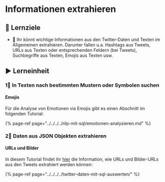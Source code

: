 # Informationen extrahieren

## 🎯 Lernziele

* 🎯 Ihr könnt wichtige Informationen aus den Twitter-Daten und Texten im Allgemeinen extrahieren. Darunter fallen u.a. Hashtags aus Tweets, URLs aus Texten oder entsprechenden Feldern \(bei Tweets\), Suchbegriffe aus Texten, Emojis aus Texten usw.

## ▶ Lerneinheit

### 1⃣ In Texten nach bestimmten Mustern oder Symbolen suchen

#### Emojis

Für die Analyse von Emotionen via Emojis gibt es einen Abschnitt im folgenden Tutorial:

{% page-ref page="../../../../nlp-mit-sql/emotionen-analysieren.md" %}

### 2⃣ Daten aus JSON Objekten extrahieren

#### URLs und Bilder

In diesem Tutorial findet ihr [hier](../../../../twitter-daten-mit-sql-auswerten/#extrahieren-von-urls-oder-foto-urls) die Information, wie URLs und Bilder-URLs aus den Tweets extrahiert werden können:

{% page-ref page="../../../../twitter-daten-mit-sql-auswerten/" %}

